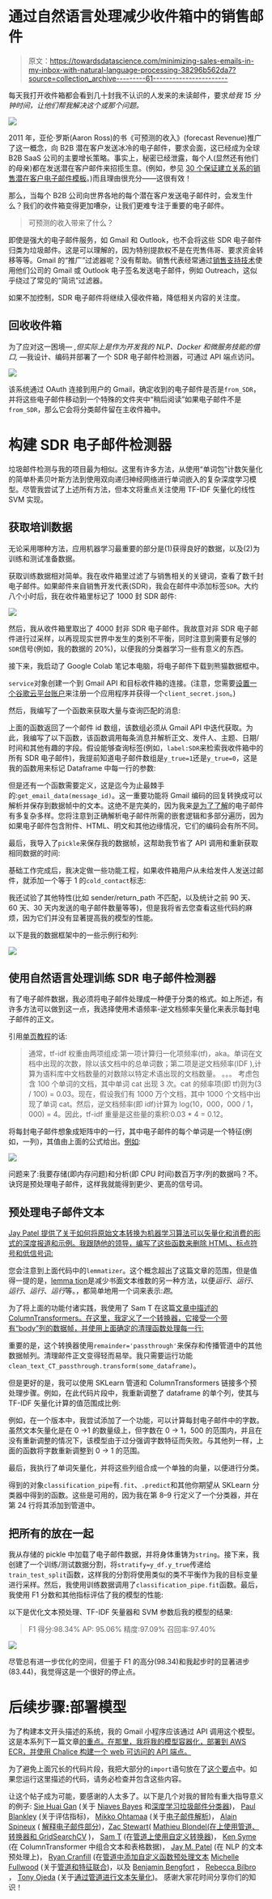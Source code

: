 # 通过自然语言处理减少收件箱中的销售邮件

> 原文：<https://towardsdatascience.com/minimizing-sales-emails-in-my-inbox-with-natural-language-processing-38296b562da7?source=collection_archive---------61----------------------->

每天我打开收件箱都会看到几十封我不认识的人发来的未读邮件，要求*给我 15 分钟时间，让他们帮我解决这个或那个问题。*

![](img/1ec573b7f5ca63fe7b7c867c53410a4b.png)

2011 年，亚伦·罗斯(Aaron Ross)的书《可预测的收入》(forecast Revenue)推广了这一概念，向 B2B 潜在客户发送冰冷的电子邮件，要求会面，这已经成为全球 B2B SaaS 公司的主要增长策略。事实上，秘密已经泄露，每个人(显然还有他们的母亲)都在发送潜在客户邮件来招揽生意。(例如，参见 [30 个保证建立关系的销售潜在客户电子邮件模板](https://blog.hubspot.com/sales/sales-email-templates-guaranteed-to-get-a-response)。)而且理由很充分——这很有效！

那么，当每个 B2B 公司向世界各地的每个潜在客户发送电子邮件时，会发生什么？我们的收件箱变得更加嘈杂，让我们更难专注于重要的电子邮件。

> 可预测的收入带来了什么？

即使是强大的电子邮件服务，如 Gmail 和 Outlook，也不会将这些 SDR 电子邮件归类为垃圾邮件。这是可以理解的，因为特别提款权不是在兜售伟哥、要求资金转移等等。Gmail 的“推广”过滤器呢？没有帮助。销售代表经常通过[销售支持技术](https://support.outreach.io/hc/en-us/articles/205022548-Connect-Outreach-with-Gmail)使用他们公司的 Gmail 或 Outlook 电子签名发送电子邮件，例如 Outreach，这似乎绕过了常见的“简讯”过滤器。

如果不加控制，SDR 电子邮件将继续入侵收件箱，降低相关内容的关注度。

## 回收收件箱

为了应对这一困境— *,但实际上是作为开发我的 NLP、Docker 和微服务技能的借口,* —我设计、编码并部署了一个 SDR 电子邮件检测器，可通过 API 端点访问。

![](img/9ffead2077a70dd62c713c81895b9d00.png)

该系统通过 OAuth 连接到用户的 Gmail，确定收到的电子邮件是否是`from_SDR`，并将这些电子邮件移动到一个特殊的文件夹中“稍后阅读”如果电子邮件不是`from_SDR`，那么它会将分类邮件留在主收件箱中。

# 构建 SDR 电子邮件检测器

垃圾邮件检测与我的项目最为相似。这里有许多方法，从使用“单词包”计数矢量化的简单朴素贝叶斯方法到使用双向递归神经网络进行单词嵌入的复杂深度学习模型。尽管我尝试了上述所有方法，但本文将重点关注使用 TF-IDF 矢量化的线性 SVM 实现。

## 获取培训数据

无论采用哪种方法，应用机器学习最重要的部分是(1)获得良好的数据，以及(2)为训练和测试准备数据。

获取训练数据相对简单。我在收件箱里过滤了与销售相关的关键词，查看了数千封电子邮件。如果邮件来自销售开发代表(SDR)，我会在邮件中添加标签`SDR`。大约八个小时后，我在收件箱里标记了 1000 封 SDR 邮件:

![](img/bf75647fd0ee9010ba994d6e183f491f.png)

然后，我从收件箱里取出了 4000 封非 SDR 电子邮件。我故意对非 SDR 电子邮件进行过采样，以再现现实世界中发生的类别不平衡，同时注意到需要有足够的`SDR`信号(例如，我的数据的 20%)，以便我的分类器学习一些有意义的东西。

接下来，我启动了 Google Colab 笔记本电脑，将电子邮件下载到熊猫数据框中。

`service`对象创建一个到 Gmail API 和目标收件箱的连接。(注意，您需要[设置一个谷歌云平台账户](https://support.google.com/googleapi/answer/6158862?hl=en)来注册一个应用程序并获得一个`client_secret.json`。)

然后，我编写了一个函数来获取大量与查询匹配的消息:

上面的函数返回了一个邮件 id 数组，该数组必须从 Gmail API 中迭代获取。为此，我编写了以下函数，该函数调用每条消息并解析正文、发件人、主题、日期/时间和其他有趣的字段。假设能够查询标签(例如，`label:SDR`来检索我收件箱中的所有 SDR 电子邮件)，我提前知道电子邮件数组是`y_true=1`还是`y_true=0`，这是我的函数用来标记 Dataframe 中每一行的参数:

但是还有一个函数需要定义，这是迄今为止最棘手的:`get_email_data(message_id)`。这一重要功能将 Gmail 编码的回复转换成可以解析并保存到数据帧中的文本。这绝不是完美的，因为我来[是为了了解](http://blog.magiksys.net/parsing-email-using-python-content)的电子邮件有多复杂多样。您将注意到正确解析电子邮件所需的嵌套逻辑和多部分遍历，因为如果电子邮件包含附件、HTML、明文和其他边缘情况，它们的编码会有所不同。

最后，我导入了`pickle`来保存我的数据帧，这帮助我节省了 API 调用和重新获取相同数据的时间:

基础工作完成后，我决定做一些功能工程，如果收件箱用户从未给发件人发送过邮件，就添加一个等于 1 的`cold_contact`标志:

我还试验了其他特性(比如 sender/return_path 不匹配，以及统计之前 90 天、60 天、30 天内发送的电子邮件数量等等)，但是我将省去您查看这些代码的麻烦，因为它们并没有显著提高我的模型的性能。

以下是我的数据框架中的一些示例行和列:

![](img/b4788f1781cbc1848e715896296b5d87.png)

## 使用自然语言处理训练 SDR 电子邮件检测器

有了电子邮件数据，我必须将电子邮件处理成一种便于分类的格式。如上所述，有许多方法可以做到这一点，我选择使用术语频率-逆文档频率矢量化来表示每封电子邮件的正文。

引用[单页教程](http://www.tfidf.com/)的话:

> 通常，tf-idf 权重由两项组成:第一项计算归一化项频率(tf)，aka。单词在文档中出现的次数，除以该文档中的总单词数；第二项是逆文档频率(IDF ),计算为语料库中文档数量的对数除以特定术语出现的文档数量。
> 。。。
> 考虑包含 100 个单词的文档，其中单词 cat 出现 3 次。cat 的频率项(即 tf)则为(3 / 100) = 0.03。现在，假设我们有 1000 万个文档，其中 1000 个文档中出现了单词 cat。然后，逆文档频率(即 idf)计算为 log(10，000，000 / 1，000) = 4。因此，tf-idf 重量是这些量的乘积:0.03 * 4 = 0.12。

将每封电子邮件想象成矩阵中的一行，其中电子邮件的每个单词是一个特征(例如，一列)，其值由上面的公式给出。[例如](https://aiaspirant.com/bag-of-words/):

![](img/d8a70004ddca600061bd8fa7f378d0ce.png)

问题来了:我要存储(即内存问题)和分析(即 CPU 时间)数百万字/列的数据吗？不。诀窍是预处理电子邮件，这样我就能得到更少、更高的信号词。

## 预处理电子邮件文本

[Jay Patel 提供了关于如何将原始文本转换为机器学习算法可以矢量化和消费的形式的深度报道和示例。我跟随他的领导，编写了这些函数来删除 HTML、标点符号和低信号词:](/setting-up-text-preprocessing-pipeline-using-scikit-learn-and-spacy-e09b9b76758f)

您会注意到上面代码中的`lemmatizer`。这个概念超出了这篇文章的范围，但是值得一提的是，[lemma tion](https://en.wikipedia.org/wiki/Lemmatisation)是减少书面文本维数的另一种方法，以便*运行*、*运行*、*运行*、*运行*、*运行*等。，都简单地用一个词来表示:*跑*。

为了将上面的功能付诸实践，我使用了 Sam T 在这篇[文章中描述的 ColumnTransformers。在这里，我定义了一个转换器，它接受一个带有“body”列的数据帧，并使用上面确定的清理函数处理每一行:](/custom-transformers-and-ml-data-pipelines-with-python-20ea2a7adb65)

重要的是，这个转换器使用`remainder='passthrough'`来保存和传播管道中的其他数据帧列。清理邮件正文变得轻而易举。我只需要运行功能`clean_text_CT_passthrough.transform(some_dataframe)`。

但是更好的是，我可以使用 SKLearn 管道和 ColumnTransformers 链接多个预处理步骤。例如，在此代码片段中，我重新调整了 dataframe 的单个列，使其与 TF-IDF 矢量化计算的值范围成比例:

例如，在一个版本中，我尝试添加了一个功能，可以计算每封电子邮件中的字数。虽然文本矢量化是在 0 →1 的数量级上，但字数在 0 → 1，500 的范围内，并且在没有重新调整的情况下，该模型由于过分强调字数特征而失败。与其他列一样，上面的函数将字数重新调整到 0 → 1 的范围。

最后，我执行了单词矢量化，并将这些列组合成一个单独的向量，以便进行分类。

得到的对象`classification_pipe`有`.fit`、`.predict`和其他你期望从 SKLearn 分类器中得到的函数。这些是可用的，因为我在第 8–9 行定义了一个分类器，并在第 24 行将其添加到管道中。

## 把所有的放在一起

我从存储的 pickle 中加载了电子邮件数据，并将身体重铸为`string`。接下来，我创建了一个训练/测试数据分割，将`stratify=y_df.y_true`传递给`train_test_split`函数，这样我的分割将使用类似的类不平衡作为我的目标变量进行采样。然后，我使用训练数据调用了`classification_pipe.fit`函数。最后，我使用 F1 分数和其他指标评估了我的模型的性能:

以下是优化文本预处理、TF-IDF 矢量器和 SVM 参数后我的模型的结果:

> F1 得分:98.34%
> AP: 95.06%
> 精度:97.09%
> 召回率:97.40%

![](img/8dc11fb0ffb881cd5b4b70aff073f577.png)

尽管总有进一步优化的空间，但鉴于 F1 的高分(98.34)和我起步时的显著进步(83.44)，我觉得这是一个很好的停止点。

# 后续步骤:部署模型

为了构建本文开头描述的系统，我的 Gmail 小程序应该通过 API 调用这个模型。这是本系列下一篇文章[的重点。在那里，我将我的模型容器化，部署到 AWS ECR，并使用 Chalice 构建一个 web 可访问的 API 端点。](/dockerize-deploy-and-call-my-sdr-email-detector-model-via-api-68e238b7ecff)

为了避免上面冗长的代码片段，我把大部分的`import`语句放在了[这个要点](https://gist.github.com/silverfoxf7/8c21dc2fb428869f1a07fd836bbb5261)中。如果您运行这里描述的代码，请务必检查并包含这些内容。

让这个帖子成为可能，要感谢的人太多了。以下是几个对我的冒险有重大指导意义的例子: [Sie Huai Gan](https://medium.com/u/65d58216b9a9?source=post_page-----38296b562da7--------------------------------) (关于 [Niaves Bayes](/email-spam-detection-1-2-b0e06a5c0472) 和[深度学习垃圾邮件分类器](/spam-filtering-system-with-deep-learning-b8070b28f9e0))， [Paul Blankley](https://www.linkedin.com/in/paulblankley) (关于评估指标)， [Mikko Ohtamaa](https://medium.com/u/6c2ddb3a3ac5?source=post_page-----38296b562da7--------------------------------) (关于[电子邮件解析](https://gist.github.com/miohtama/5389146))， [Alain Spineux](https://github.com/aspineux) ( [解释电子邮件部分](http://blog.magiksys.net/parsing-email-using-python-content))，[Zac Stewart](https://medium.com/u/93115235d099?source=post_page-----38296b562da7--------------------------------)( [Mathieu Blondel(在](https://medium.com/u/93115235d099?source=post_page-----38296b562da7--------------------------------)[上使用管道、转换器和 GridSearchCV](https://scikit-learn.org/stable/auto_examples/model_selection/grid_search_text_feature_extraction.html) )， [Sam T](https://medium.com/u/37a762d5c9bc?source=post_page-----38296b562da7--------------------------------) (在[管道上使用自定义转换器](/custom-transformers-and-ml-data-pipelines-with-python-20ea2a7adb65))， [Ken Syme](https://stackoverflow.com/questions/39121104/how-to-add-another-feature-length-of-text-to-current-bag-of-words-classificati) (在 ColumnTransformer 中组合文本和表格数据)， [Jay M. Patel](https://medium.com/u/8dc22d6b3ace?source=post_page-----38296b562da7--------------------------------) (在 NLP 的文本预处理上)， [Ryan Cranfill](https://medium.com/u/ddb7af95566?source=post_page-----38296b562da7--------------------------------) (在[管道中添加自定义函数预处理文本](https://ryan-cranfill.github.io/sentiment-pipeline-sklearn-3/) [Michelle Fullwood](https://medium.com/u/bb3e9cd0147a?source=post_page-----38296b562da7--------------------------------) (关于[管道和特征联合](https://michelleful.github.io/code-blog/2015/06/20/pipelines/))，以及 [Benjamin Bengfort](https://medium.com/u/881e4b12cc5d?source=post_page-----38296b562da7--------------------------------) ， [Rebecca Bilbro](https://medium.com/u/2f4ae5984d27?source=post_page-----38296b562da7--------------------------------) ， [Tony Ojeda](https://medium.com/u/95b168d0e792?source=post_page-----38296b562da7--------------------------------) (关于[通过管道进行文本矢量化](https://www.oreilly.com/library/view/applied-text-analysis/9781491963036/ch04.html))。 感谢大家花时间分享你们的知识！